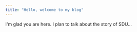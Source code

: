 ```yaml
---
title: "Hello, welcome to my blog"
---
```


I'm glad you are here. I plan to talk about the story of SDU...
